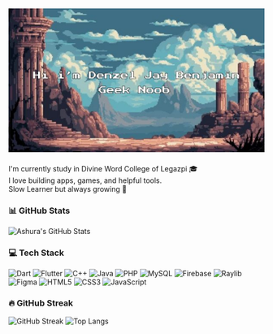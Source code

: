   ## ![Pixel Art](name.jpg)
  
  
I'm currently study in Divine Word College of Legazpi 🎓  
I love building apps, games, and helpful tools.  
Slow Learner but always growing 🌱  


### 📊 GitHub Stats
![Ashura's GitHub Stats](https://github-readme-stats.vercel.app/api?username=ashura-king&show_icons=true&theme=radical)

### 💻 Tech Stack
![Dart](https://img.shields.io/badge/Dart-0175C2?style=for-the-badge&logo=dart&logoColor=white)
![Flutter](https://img.shields.io/badge/Flutter-02569B?style=for-the-badge&logo=flutter&logoColor=white)
![C++](https://img.shields.io/badge/C++-00599C?style=for-the-badge&logo=c%2B%2B&logoColor=white)
![Java](https://img.shields.io/badge/Java-ED8B00?style=for-the-badge&logo=java&logoColor=white)
![PHP](https://img.shields.io/badge/PHP-777BB4?style=for-the-badge&logo=php&logoColor=white)
![MySQL](https://img.shields.io/badge/MySQL-4479A1?style=for-the-badge&logo=mysql&logoColor=white)
![Firebase](https://img.shields.io/badge/Firebase-FFCA28?style=for-the-badge&logo=firebase&logoColor=black)
![Raylib](https://img.shields.io/badge/Raylib-000000?style=for-the-badge&logo=raylib&logoColor=white)
![Figma](https://img.shields.io/badge/Figma-F24E1E?style=for-the-badge&logo=figma&logoColor=white)
![HTML5](https://img.shields.io/badge/HTML5-E34F26?style=for-the-badge&logo=html5&logoColor=white)
![CSS3](https://img.shields.io/badge/CSS3-1572B6?style=for-the-badge&logo=css3&logoColor=white)
![JavaScript](https://img.shields.io/badge/JavaScript-F7DF1E?style=for-the-badge&logo=javascript&logoColor=black)



### 🔥 GitHub Streak
![GitHub Streak](https://github-readme-streak-stats.herokuapp.com/?user=ashura-king&theme=radical) ![Top Langs](https://github-readme-stats.vercel.app/api/top-langs/?username=ashura-king&layout=compact&theme=radical)







